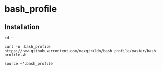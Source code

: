 # bash_profile

## Installation

`cd ~`

`curl -o .bash_profile https://raw.githubusercontent.com/maxgiraldo/bash_profile/master/bash_profile.sh`

`source ~/.bash_profile`
